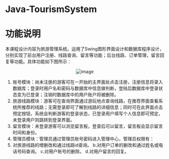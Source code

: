 # Java-TourismSystem
 # 功能说明
 本课程设计内容为旅游管理系统。运用了Swing图形界面设计和数据库程序设计，分别实现了前台用户注册、线路查询、留言等功能；后台线路、订单管理，留言回复等功能。具体功能如下图所示：
 
 <div align="center">
 
![image](https://user-images.githubusercontent.com/73818850/226194587-9284b4ce-7d38-4ff0-89f9-1751a83d9a3c.png)

</div>

1. 账号模块：尚未注册的游客可在一开始的主界面处点击注册，注册信息将录入数据库；登录时用户名和密码与数据库中信息做判断，登陆后数据库中登录状态变为已登录；注销时数据库中的用户账户将被删除。
2. 旅游线路模块：游客可在查询界面通过游玩地点查询线路，在推荐界面查看系统所推荐的线路；无需登录即可了解到线路的详细信息；同时可在此界面点击预定按钮，系统会判断游客的登录状态，已登录用户填写个人信息即可预定，未登录用户则跳转到登录界面。
3. 留言模块：未登录游客可以浏览留言板，登录后可以留言，留言板会显示留言时间和身份。
4. 管理员模块：管理员通过管理员账号密码进入管理中心，管理员权限有：
 1. 对旅游线路的增删改和通过线路id查询。
b.对用户订单的删改和通过姓名或电话号码查询。
c.对用户账号的删除。
d.对用户留言的回复。
